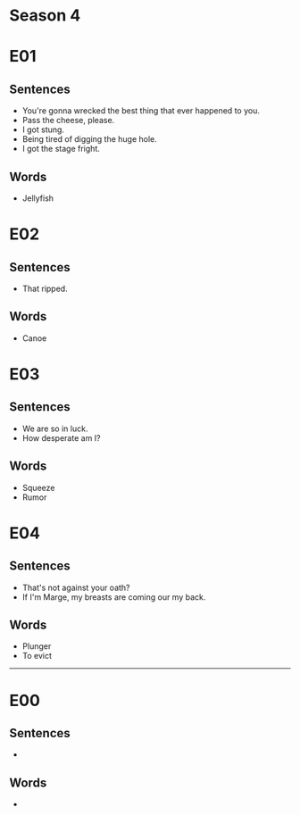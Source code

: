# Season 4

# E01

## Sentences

- You're gonna wrecked the best thing that ever happened to you.
- Pass the cheese, please.
- I got stung.
- Being tired of digging the huge hole.
- I got the stage fright.

## Words

- Jellyfish

# E02

## Sentences

- That ripped.

## Words

- Canoe

# E03

## Sentences

- We are so in luck.
- How desperate am I?

## Words

- Squeeze
- Rumor

# E04

## Sentences

- That's not against your oath?
- If I'm Marge, my breasts are coming our my back.

## Words

- Plunger
- To evict

---

# E00

## Sentences

- 

## Words

-